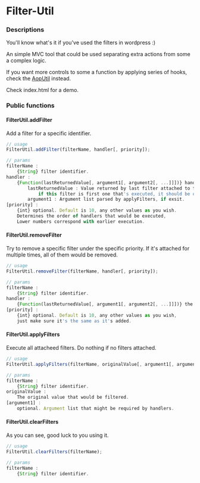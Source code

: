 Filter-Util
===========

### Descriptions

You'll know what's it if you've used the filters in wordpress :)

An simple MVC tool that could be used separating extra actions from some a complex logic.

If you want more controls to some a function by applying series of hooks, check the <a href="https://github.com/yarmyarch/Aop-in-js" target="_blank">AopUtil</a> instead.

Check index.html for a demo.

### Public functions

#### FilterUtil.addFilter
Add a filter for a specific identifier. 

```js
// usage
FilterUtil.addFilter(filterName, handler[, priority]);

// params
filterName : 
    {String} filter identifier.
handler : 
    {Function(lastReturnedValue[, argument1[, argument2[, ...]]])} handler that receives params below:
        lastReturnedValue : Value returned by last filter attached to the identifier.
            if this filter is first one that's executed, it should be original value.
        argument1 : Argument list parsed by applyFilters, if exsit.
[priority] : 
    {int} optional. Default is 10, any other values as you wish.
    Determines the order of handlers that would be executed,
    Lower numbers correspond with earlier execution.
```

#### FilterUtil.removeFilter
Try to remove a specific filter under the specific priority. If it's attached for multiple times, all of them would be removed.
    
```js
// usage
FilterUtil.removeFilter(filterName, handler[, priority]);

// params
filterName : 
    {String} filter identifier.
handler : 
    {Function(lastReturnedValue[, argument1[, argument2[, ...]]])} the handler given in addFilter
[priority] : 
    {int} optional. Default is 10, any other values as you wish, 
    just make sure it's the same as it's added.
```

#### FilterUtil.applyFilters
Execute all attacheed filters. Do nothing if no filters attached.
    
```js
// usage
FilterUtil.applyFilters(filterName, originalValue[, argument1[, argument2[, ...]]]);

// params
filterName : 
    {String} filter identifier.
originalValue : 
    The original value that would be filtered.
[argument1] : 
    optional. Argument list that might be required by handlers.
```

#### FilterUtil.clearFilters
As you can see, good luck to you using it.
    
```js
// usage
FilterUtil.clearFilters(filterName);

// params
filterName : 
    {String} filter identifier.
```